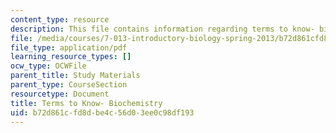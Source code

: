 ```yaml
---
content_type: resource
description: This file contains information regarding terms to know- biochemistry.
file: /media/courses/7-013-introductory-biology-spring-2013/b72d861cfd8dbe4c56d03ee0c98df193_MIT7_013S13_Biochemistry.pdf
file_type: application/pdf
learning_resource_types: []
ocw_type: OCWFile
parent_title: Study Materials
parent_type: CourseSection
resourcetype: Document
title: Terms to Know- Biochemistry
uid: b72d861c-fd8d-be4c-56d0-3ee0c98df193
---
```

